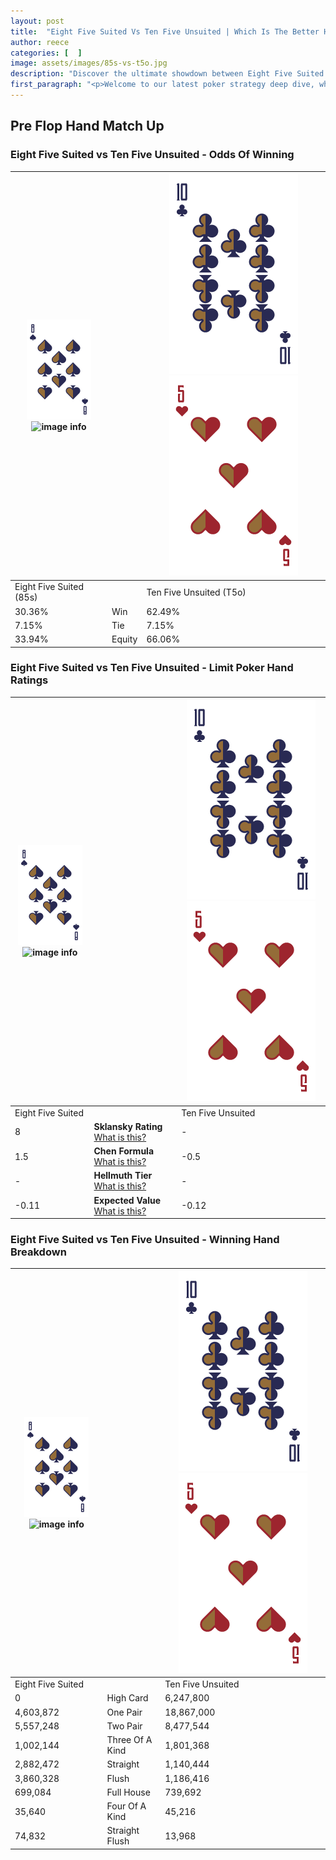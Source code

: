 ```yaml
---
layout: post
title:  "Eight Five Suited Vs Ten Five Unsuited | Which Is The Better Hand In Poker? A Complete Guide"
author: reece
categories: [  ]
image: assets/images/85s-vs-t5o.jpg
description: "Discover the ultimate showdown between Eight Five Suited and Ten Five Unsuited in poker! Uncover the odds, strategies, and scenarios where one hand triumphs over the other. Get ready to up your poker game with this thrilling analysis."
first_paragraph: "<p>Welcome to our latest poker strategy deep dive, where we're pitting two distinct hands against each other in a high-stakes showdown: Eight Five Suited vs Ten Five Unsuited.</p><p>In the dynamic world of poker, every decision counts, and knowing which hand holds the upper hand is key to your success at the table.</p><p>In this article, we'll dissect these two hands, explore the scenarios where one dominates the other, and equip you with the knowledge to make strategic choices that can tip the odds in your favor.</p><p>Get ready to unravel the intriguing dynamics of these poker hands and elevate your game to new heights.</p>"
---
```




[comment]: # (sp0)

## Pre Flop Hand Match Up

<div class="table hand-ratings" markdown="1"> 



### Eight Five Suited vs Ten Five Unsuited - Odds Of Winning


    
| ![image info](assets/images/hand1/8.png) ![image info](assets/images/hand1/5s.png) |  | ![image info](assets/images/hand2/T.png) ![image info](assets/images/hand2/5o.png) |
| -------- | -------- | -------- |
| Eight Five Suited (85s) |  | Ten Five Unsuited (T5o) |
| 30.36% | Win | 62.49% |
| 7.15% | Tie | 7.15% |
| 33.94% | Equity | 66.06% |




[comment]: # (sp1)



### Eight Five Suited vs Ten Five Unsuited - Limit Poker Hand Ratings


    
| ![image info](assets/images/hand1/8.png) ![image info](assets/images/hand1/5s.png) |  | ![image info](assets/images/hand2/T.png) ![image info](assets/images/hand2/5o.png) |
| -------- | -------- | -------- |
| Eight Five Suited |  | Ten Five Unsuited |
| 8 | **Sklansky Rating** [What is this?](/sklansky-rating-explained) | - |
| 1.5 | **Chen Formula** [What is this?](/chen-formula-explained) | -0.5 |
| - | **Hellmuth Tier** [What is this?](/Hellmuth-tier-explained) | - |
| -0.11 | **Expected Value** [What is this?](/expected-value-explained) | -0.12 |




[comment]: # (sp2)



### Eight Five Suited vs Ten Five Unsuited - Winning Hand Breakdown


    
| ![image info](assets/images/hand1/8.png) ![image info](assets/images/hand1/5s.png) |  | ![image info](assets/images/hand2/T.png) ![image info](assets/images/hand2/5o.png) |
| -------- | -------- | -------- |
| Eight Five Suited |  | Ten Five Unsuited |
| 0 | High Card | 6,247,800 |
| 4,603,872 | One Pair | 18,867,000 |
| 5,557,248 | Two Pair | 8,477,544 |
| 1,002,144 | Three Of A Kind | 1,801,368 |
| 2,882,472 | Straight | 1,140,444 |
| 3,860,328 | Flush | 1,186,416 |
| 699,084 | Full House | 739,692 |
| 35,640 | Four Of A Kind | 45,216 |
| 74,832 | Straight Flush | 13,968 |




[comment]: # (sp3)



</div>

[comment]: # (sp4)



[comment]: # (sp5)

